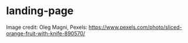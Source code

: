 # landing-page

Image credit: Oleg Magni, Pexels: https://www.pexels.com/photo/sliced-orange-fruit-with-knife-890570/